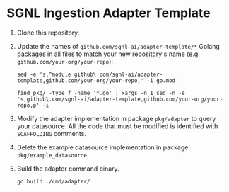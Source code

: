 # SGNL Ingestion Adapter Template

1. Clone this repository.
1. Update the names of `github.com/sgnl-ai/adapter-template/*` Golang packages in all files to match your new repository's name (e.g. `github.com/your-org/your-repo`):

   ```
   sed -e 's,^module github\.com/sgnl-ai/adapter-template,github.com/your-org/your-repo,' -i go.mod
   ```

   ```
   find pkg/ -type f -name '*.go' | xargs -n 1 sed -n -e 's,github\.com/sgnl-ai/adapter-template,github.com/your-org/your-repo,p' -i
   ```

1. Modify the adapter implementation in package `pkg/adapter` to query your datasource. All the code that must be modified is identified with `SCAFFOLDING` comments.
1. Delete the example datasource implementation in package `pkg/example_datasource`.
1. Build the adapter command binary.
   ```
   go build ./cmd/adapter/
   ```
